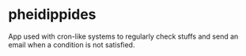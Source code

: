 # pheidippides
App used with cron-like systems to regularly check stuffs and send an email when a condition is not satisfied.
